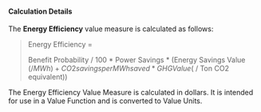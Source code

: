 
#### Calculation Details

The **Energy Efficiency** value measure is calculated as follows:

>Energy Efficiency =
>
> Benefit Probability / 100 * Power Savings * (Energy Savings Value ($/MWh) + CO2 savings per MWh saved * GHG Value ($ / Ton CO2 equivalent))

The Energy Efficiency Value Measure is calculated in dollars. It is intended for use in a Value Function and is converted to Value Units.